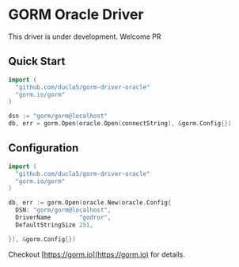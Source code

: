 # GORM Oracle Driver

This driver is under development.
Welcome PR

## Quick Start

```go
import (
  "github.com/ducla5/gorm-driver-oracle"
  "gorm.io/gorm"
)

dsn := "gorm/gorm@localhost"
db, err = gorm.Open(oracle.Open(connectString), &gorm.Config{})
```

## Configuration

```go
import (
  "github.com/ducla5/gorm-driver-oracle"
  "gorm.io/gorm"
)

db, err := gorm.Open(oracle.New(oracle.Config{
  DSN: "gorm/gorm@localhost",
  DriverName        "godror",
  DefaultStringSize 251,

}), &gorm.Config{})
```


Checkout [https://gorm.io](https://gorm.io) for details.

